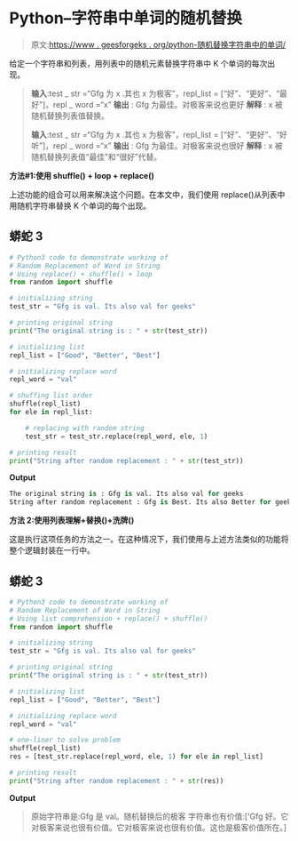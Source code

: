 # Python–字符串中单词的随机替换

> 原文:[https://www . geesforgeks . org/python-随机替换字符串中的单词/](https://www.geeksforgeeks.org/python-random-replacement-of-word-in-string/)

给定一个字符串和列表，用列表中的随机元素替换字符串中 K 个单词的每次出现。

> **输入**:test _ str =“Gfg 为 x .其也 x 为极客”，repl_list = [“好”、“更好”、“最好”]，repl _ word =“x”
> **输出** : Gfg 为最佳。对极客来说也更好
> **解释** : x 被随机替换列表值替换。
> 
> **输入**:test _ str =“Gfg 为 x .其也 x 为极客”，repl_list = [“好”、“更好”、“好听”]，repl _ word =“x”
> **输出** : Gfg 为最佳。对极客来说也很好
> **解释** : x 被随机替换列表值“最佳”和“很好”代替。

**方法#1:使用 shuffle() + loop + replace()**

上述功能的组合可以用来解决这个问题。在本文中，我们使用 replace()从列表中用随机字符串替换 K 个单词的每个出现。

## 蟒蛇 3

```py
# Python3 code to demonstrate working of 
# Random Replacement of Word in String
# Using replace() + shuffle() + loop
from random import shuffle

# initializing string
test_str = "Gfg is val. Its also val for geeks"

# printing original string
print("The original string is : " + str(test_str))

# initializing list 
repl_list = ["Good", "Better", "Best"]

# initializing replace word
repl_word = "val"

# shuffing list order
shuffle(repl_list)
for ele in repl_list:

    # replacing with random string 
    test_str = test_str.replace(repl_word, ele, 1)

# printing result 
print("String after random replacement : " + str(test_str)) 
```

**Output**

```py
The original string is : Gfg is val. Its also val for geeks
String after random replacement : Gfg is Best. Its also Better for geeks

```

**方法 2:使用列表理解+替换()+洗牌()**

这是执行这项任务的方法之一。在这种情况下，我们使用与上述方法类似的功能将整个逻辑封装在一行中。

## 蟒蛇 3

```py
# Python3 code to demonstrate working of 
# Random Replacement of Word in String
# Using list comprehension + replace() + shuffle()
from random import shuffle

# initializing string
test_str = "Gfg is val. Its also val for geeks"

# printing original string
print("The original string is : " + str(test_str))

# initializing list 
repl_list = ["Good", "Better", "Best"]

# initializing replace word
repl_word = "val"

# one-liner to solve problem
shuffle(repl_list)
res = [test_str.replace(repl_word, ele, 1) for ele in repl_list]

# printing result 
print("String after random replacement : " + str(res)) 
```

**Output**

> 原始字符串是:Gfg 是 val。随机替换后的极客
> 字符串也有价值:['Gfg 好。它对极客来说也很有价值。它对极客来说也很有价值。这也是极客价值所在。]